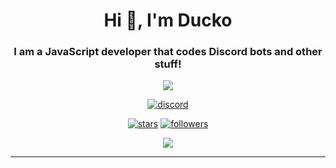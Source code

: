 <h1 align="center">Hi 👋, I'm Ducko</h1>
<h3 align="center">I am a JavaScript developer that codes Discord bots and other stuff!</h3>

<div align="center">

<img src="https://lanyard.cnrad.dev/api/711712752246325343">

[![discord](https://img.shields.io/discord/909261119103832084?style=for-the-badge&color=5865f2&label=Discord)](https://discord.gg/TKz7BMwEap)
  
[![stars](https://img.shields.io/github/stars/DuckoDas?color=009F81&label=stars&style=for-the-badge)](https://github.com/DuckoDas/)
[![followers](https://img.shields.io/github/followers/DuckoDas?color=009F81&style=for-the-badge)](https://github.com/DuckoDas/)
  
  <a href="https://github.com/DuckoDas/github-profile-views-counter">
    <img src="https://komarev.com/ghpvc/?username=DuckoDas&style=for-the-badge">
</a>
  
</div>
<hr>
